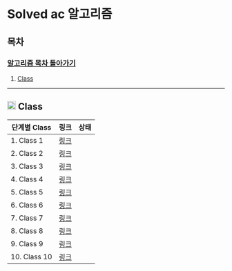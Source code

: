 # Solved ac 알고리즘

## 목차

### [알고리즘 목차 돌아가기](../../README.md)

1. [Class](#img-srchttpsgithubcomuser-attachmentsassets4f859c3e-6302-4ee1-8dd0-85fa6f0d84f7-class)

---

## <img src="https://github.com/user-attachments/assets/4f859c3e-6302-4ee1-8dd0-85fa6f0d84f7" width="20"> Class

| 단계별 Class    | 링크                             | 상태|
|--------------|--------------------------------|---|
| 1. Class 1   | [링크](./Class/Class1/README.md) | |
| 2. Class 2   | [링크]()                         | | 
| 3. Class 3   | [링크]()                         | |
| 4. Class 4   | [링크]()                         | |
| 5. Class 5   | [링크]()                         | |
| 6. Class 6   | [링크]()                         | |
| 7. Class 7   | [링크]()                         | |
| 8. Class 8   | [링크]()                         | |
| 9. Class 9   | [링크]()                         | | 
| 10. Class 10 | [링크]()                         | |